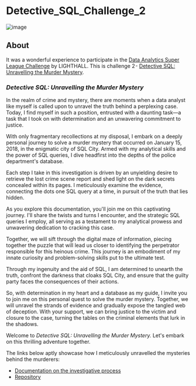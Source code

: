 # **Detective_SQL_Challenge_2**

![image](https://github.com/Monye-Okechukwu/Detective_SQL_Challenge_2/assets/136334167/1f23b292-0ade-4b9a-a960-cad564386aa7)
## About

It was a wonderful experience to participate in the  [Data Analytics Super League Challenge](https://www.lighthall.co/competition/ac2b4575-c81e-4a2b-8a58-576e1e442325) by LIGHTHALL. This is challenge 2 - [Detective SQL: Unravelling the Murder Mystery](https://www.lighthall.co/challenge/cd01c981-69e2-4f45-93c5-15c102868b68).

### ***Detective SQL: Unravelling the Murder Mystery***

In the realm of crime and mystery, there are moments when a data analyst like myself is called upon to unravel the truth behind a perplexing case. Today, I find myself in such a position, entrusted with a daunting task—a task that I took on with determination and an unwavering commitment to justice.

With only fragmentary recollections at my disposal, I embark on a deeply personal journey to solve a murder mystery that occurred on January 15, 2018, in the enigmatic city of SQL City. Armed with my analytical skills and the power of SQL queries, I dive headfirst into the depths of the police department's database.

Each step I take in this investigation is driven by an unyielding desire to retrieve the lost crime scene report and shed light on the dark secrets concealed within its pages. I meticulously examine the evidence, connecting the dots one SQL query at a time, in pursuit of the truth that lies hidden.

As you explore this documentation, you'll join me on this captivating journey. I'll share the twists and turns I encounter, and the strategic SQL queries I employ, all serving as a testament to my analytical prowess and unwavering dedication to cracking this case.

Together, we will sift through the digital maze of information, piecing together the puzzle that will lead us closer to identifying the perpetrator responsible for this heinous crime. This journey is an embodiment of my innate curiosity and problem-solving skills put to the ultimate test.

Through my ingenuity and the aid of SQL, I am determined to unearth the truth, confront the darkness that cloaks SQL City, and ensure that the guilty party faces the consequences of their actions.

So, with determination in my heart and a database as my guide, I invite you to join me on this personal quest to solve the murder mystery. Together, we will unravel the strands of evidence and gradually expose the tangled web of deception. With your support, we can bring justice to the victim and closure to the case, turning the tables on the criminal elements that lurk in the shadows.

Welcome to *Detective SQL: Unravelling the Murder Mystery.* Let's embark on this thrilling adventure together.

The links below aptly showcase how I meticulously unravelled the mysteries behind the murderers:
- [Documentation on the investigative process]()
- [Repository](https://github.com/Monye-Okechukwu/Detective_SQL_Challenge_2/tree/main/Detective_SQL)
